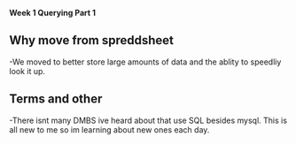  **Week 1 Querying Part 1**

## Why move from spreddsheet
-We moved to better store large amounts of data and the ablity to speedliy look it up.

## Terms and other 
-There isnt many DMBS ive heard about that use SQL besides mysql. This is all new to me so im learning about new ones each day. 

